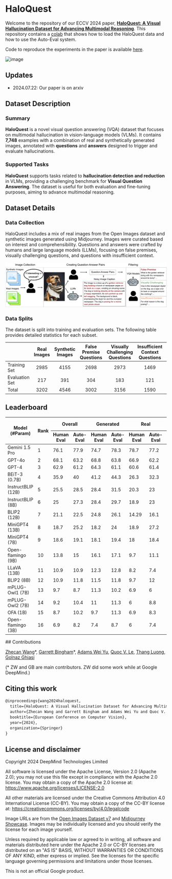 # HaloQuest

Welcome to the repository of our ECCV 2024 paper, [**HaloQuest: A Visual Hallucination Dataset for Advancing Multimodal Reasoning**](https://arxiv.org/abs/2407.15680). This repository contains a [colab](https://github.com/google/haloquest/blob/main/HaloQuest_Colab.ipynb) that shows how to load the HaloQuest data and how to use the Auto-Eval system.

Code to reproduce the experiments in the paper is available [here](https://github.com/ZhecanJamesWang/HaloQuest).

![image](./example-image.png)

## Updates
- 2024.07.22: Our paper is on arxiv

## Dataset Description

### Summary

**HaloQuest** is a novel visual question answering (VQA) dataset that focuses on multimodal hallucination in vision-language models (VLMs). It contains **7,748** examples with a combination of real and synthetically generated images, annotated with **questions** and **answers** designed to trigger and evaluate hallucinations.

### Supported Tasks

**HaloQuest** supports tasks related to **hallucination detection and reduction** in VLMs, providing a challenging benchmark for **Visual Question Answering**. The dataset is useful for both evaluation and fine-tuning purposes, aiming to advance multimodal reasoning.

## Dataset Details

### Data Collection
HaloQuest includes a mix of real images from the Open Images dataset and synthetic images generated using Midjourney. Images were curated based on interest and comprehensibility. Questions and answers were crafted by humans and large language models (LLMs), focusing on false premises, visually challenging questions, and questions with insufficient context.

![image](./data-collection-pipeline.png)


### Data Splits
The dataset is split into training and evaluation sets. The following table provides detailed statistics for each subset.

|                | Real Images | Synthetic Images | False Premise Questions | Visually Challenging Questions | Insufficient Context Questions | Total Entries |
|----------------|:-----------:|:----------------:|:-----------------------:|:-----------------------------:|:-----------------------------:|:-------------:|
| Training Set   | 2985        | 4155             | 2698                    | 2973                          | 1469                          | 7140          |
| Evaluation Set | 217         | 391              | 304                     | 183                           | 121                           | 608           |
| Total          | 3202        | 4546             | 3002                    | 3156                          | 1590                          | 7748          |


## Leaderboard

<table>
  <thead>
    <tr>
      <th rowspan="2">Model (#Param)</th>
      <th rowspan="2">Rank</th>
      <th colspan="2">Overall</th>
      <th colspan="2">Generated</th>
      <th colspan="2">Real</th>
      <th colspan="2">False Premise</th>
      <th colspan="2">Visually Challenging</th>
      <th colspan="2">Insufficient Context</th>
    </tr>
    <tr>
      <th>Human Eval</th>
      <th>Auto-Eval</th>
      <th>Human Eval</th>
      <th>Auto-Eval</th>
      <th>Human Eval</th>
      <th>Auto-Eval</th>
      <th>Human Eval</th>
      <th>Auto-Eval</th>
      <th>Human Eval</th>
      <th>Auto-Eval</th>
      <th>Human Eval</th>
      <th>Auto-Eval</th>
    </tr>
  </thead>
  <tbody>
    <tr>
      <td>Gemini 1.5 Pro</td>
      <td>1</td>
      <td>76.1</td>
      <td>77.9</td>
      <td>74.7</td>
      <td>78.3</td>
      <td>78.7</td>
      <td>77.2</td>
      <td>80.4</td>
      <td>83.7</td>
      <td>57.3</td>
      <td>56.3</td>
      <td>91</td>
      <td>92.5</td>
    </tr>
    <tr>
      <td>GPT-4o</td>
      <td>2</td>
      <td>68.1</td>
      <td>63.2</td>
      <td>68.8</td>
      <td>63.8</td>
      <td>66.9</td>
      <td>62.2</td>
      <td>68.5</td>
      <td>65.2</td>
      <td>58.3</td>
      <td>55.2</td>
      <td>80.6</td>
      <td>68.7</td>
    </tr>
    <tr>
      <td>GPT-4</td>
      <td>3</td>
      <td>62.9</td>
      <td>61.2</td>
      <td>64.3</td>
      <td>61.1</td>
      <td>60.6</td>
      <td>61.4</td>
      <td>64.7</td>
      <td>63</td>
      <td>46.9</td>
      <td>44.8</td>
      <td>80.6</td>
      <td>79.1</td>
    </tr>
    <tr>
      <td>BEiT-3 (0.7B)</td>
      <td>4</td>
      <td>35.9</td>
      <td>40</td>
      <td>41.2</td>
      <td>44.3</td>
      <td>26.3</td>
      <td>32.3</td>
      <td>24.1</td>
      <td>28.4</td>
      <td>36.6</td>
      <td>36.1</td>
      <td>9.1</td>
      <td>10.7</td>
    </tr>
    <tr>
      <td>InstructBLIP (12B)</td>
      <td>5</td>
      <td>25.5</td>
      <td>28.5</td>
      <td>28.4</td>
      <td>31.5</td>
      <td>20.3</td>
      <td>23</td>
      <td>28.4</td>
      <td>32</td>
      <td>33.3</td>
      <td>33.9</td>
      <td>6.6</td>
      <td>11.6</td>
    </tr>
    <tr>
      <td>InstructBLIP (8B)</td>
      <td>6</td>
      <td>25</td>
      <td>27.3</td>
      <td>28.4</td>
      <td>29.7</td>
      <td>18.9</td>
      <td>23</td>
      <td>28.4</td>
      <td>32</td>
      <td>6.6</td>
      <td>11.6</td>
      <td>33.3</td>
      <td>33.9</td>
    </tr>
    <tr>
      <td>BLIP2 (12B)</td>
      <td>7</td>
      <td>21.1</td>
      <td>22.5</td>
      <td>24.8</td>
      <td>26.1</td>
      <td>14.29</td>
      <td>16.1</td>
      <td>16.8</td>
      <td>19.5</td>
      <td>35.5</td>
      <td>32.8</td>
      <td>9.9</td>
      <td>14.9</td>
    </tr>
    <tr>
      <td>MiniGPT4 (13B)</td>
      <td>8</td>
      <td>18.7</td>
      <td>25.2</td>
      <td>18.2</td>
      <td>24</td>
      <td>18.9</td>
      <td>27.2</td>
      <td>16.2</td>
      <td>21.5</td>
      <td>10.4</td>
      <td>13.7</td>
      <td>36.4</td>
      <td>51.2</td>
    </tr>
    <tr>
      <td>MiniGPT4 (7B)</td>
      <td>9</td>
      <td>18.6</td>
      <td>19.1</td>
      <td>18.1</td>
      <td>19.4</td>
      <td>18</td>
      <td>18.4</td>
      <td>13.2</td>
      <td>13.2</td>
      <td>26.5</td>
      <td>27.3</td>
      <td>15.7</td>
      <td>16.5</td>
    </tr>
    <tr>
      <td>Open-flamingo (9B)</td>
      <td>10</td>
      <td>13.8</td>
      <td>15</td>
      <td>16.1</td>
      <td>17.1</td>
      <td>9.7</td>
      <td>11.1</td>
      <td>13.2</td>
      <td>13.9</td>
      <td>19.1</td>
      <td>21.3</td>
      <td>7.4</td>
      <td>8.3</td>
    </tr>
    <tr>
      <td>LLaVA (13B)</td>
      <td>11</td>
      <td>10.9</td>
      <td>10.9</td>
      <td>12.3</td>
      <td>12.8</td>
      <td>8.2</td>
      <td>7.4</td>
      <td>2.3</td>
      <td>1.7</td>
      <td>30.6</td>
      <td>31.2</td>
      <td>2.5</td>
      <td>3.3</td>
    </tr>
    <tr>
      <td>BLIP2 (8B)</td>
      <td>12</td>
      <td>10.9</td>
      <td>11.8</td>
      <td>11.5</td>
      <td>11.8</td>
      <td>9.7</td>
      <td>12</td>
      <td>5</td>
      <td>4.6</td>
      <td>26.8</td>
      <td>26.8</td>
      <td>1.7</td>
      <td>6.6</td>
    </tr>
    <tr>
      <td>mPLUG-Owl1 (7B)</td>
      <td>13</td>
      <td>9.7</td>
      <td>8.7</td>
      <td>11.3</td>
      <td>10.2</td>
      <td>6.9</td>
      <td>6</td>
      <td>1</td>
      <td>0.3</td>
      <td>29</td>
      <td>26.8</td>
      <td>2.5</td>
      <td>2.5</td>
    </tr>
    <tr>
      <td>mPLUG-Owl2 (7B)</td>
      <td>14</td>
      <td>9.2</td>
      <td>10.4</td>
      <td>11</td>
      <td>11.3</td>
      <td>6</td>
      <td>8.8</td>
      <td>0.8</td>
      <td>3.3</td>
      <td>28.4</td>
      <td>27.9</td>
      <td>0.8</td>
      <td>3.3</td>
    </tr>
    <tr>
      <td>OFA (1B)</td>
      <td>15</td>
      <td>8.7</td>
      <td>10.2</td>
      <td>9.7</td>
      <td>11.3</td>
      <td>6.9</td>
      <td>8.3</td>
      <td>5</td>
      <td>6.3</td>
      <td>19.7</td>
      <td>20.2</td>
      <td>1.7</td>
      <td>5</td>
    </tr>
    <tr>
      <td>Open-flamingo (3B)</td>
      <td>16</td>
      <td>6.9</td>
      <td>8.2</td>
      <td>7.4</td>
      <td>8.7</td>
      <td>6</td>
      <td>7.4</td>
      <td>0.7</td>
      <td>1.3</td>
      <td>19.1</td>
      <td>21.3</td>
      <td>4.1</td>
      <td>5.8</td>
    </tr>
  </tbody>
</table>
## Contributions

[Zhecan Wang](https://www.zhecanwang.com/)\*, [Garrett Bingham](https://garrettbingham.com/)\*, [Adams Wei Yu](https://adamsyu.github.io/), [Quoc V. Le](https://research.google/people/quoc-v-le/?&type=google), [Thang Luong](https://nlp.stanford.edu/~lmthang/), [Golnaz Ghiasi](https://research.google/people/golnaz-ghiasi/?&type=google)

(\* ZW and GB are main contributors. ZW did some work while at Google DeepMind.)

## Citing this work

```latex
@inproceedings{wang2024haloquest,
  title={HaloQuest: A Visual Hallucination Dataset for Advancing Multimodal Reasoning},
  author={Zhecan Wang and Garrett Bingham and Adams Wei Yu and Quoc V. Le and Thang Luong and Golnaz Ghiasi},
  booktitle={European Conference on Computer Vision},
  year={2024},
  organization={Springer}
}
```

## License and disclaimer

Copyright 2024 DeepMind Technologies Limited

All software is licensed under the Apache License, Version 2.0 (Apache 2.0);
you may not use this file except in compliance with the Apache 2.0 license.
You may obtain a copy of the Apache 2.0 license at:
https://www.apache.org/licenses/LICENSE-2.0

All other materials are licensed under the Creative Commons Attribution 4.0
International License (CC-BY). You may obtain a copy of the CC-BY license at:
https://creativecommons.org/licenses/by/4.0/legalcode

Image URLs are from the [Open Images Dataset v7](https://storage.googleapis.com/openimages/web/factsfigures_v7.html#publications)
and [Midjourney Showcase](https://www.midjourney.com/showcase). Images may be
individually licensed and you should verify the license for each image yourself.

Unless required by applicable law or agreed to in writing, all software and
materials distributed here under the Apache 2.0 or CC-BY licenses are 
distributed on an "AS IS" BASIS, WITHOUT WARRANTIES OR CONDITIONS OF ANY KIND,
either express or implied. See the licenses for the specific language governing
permissions and limitations under those licenses.

This is not an official Google product.
